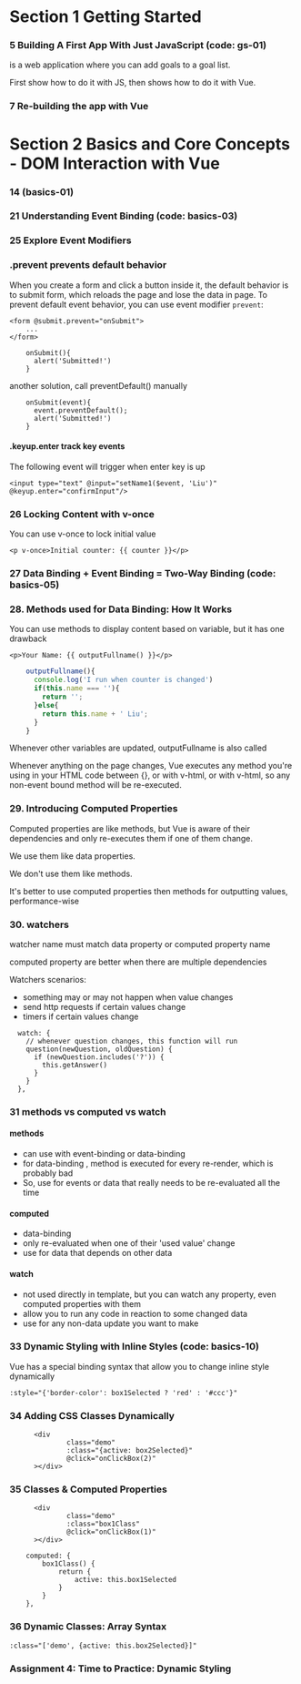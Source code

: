 # Section 1 Getting Started

### 5 Building A First App With Just JavaScript  (code:  gs-01)

is a web application where you can add goals to a goal list.

First show how to do it with JS, then shows how to do it with Vue.

### 7 Re-building the app with Vue

# Section 2 Basics and Core Concepts - DOM Interaction with Vue

### 14 (basics-01)

### 21 Understanding Event Binding (code: basics-03)

### 25 Explore Event Modifiers

### .prevent prevents default behavior

When you create a form and click a button inside it, the default behavior is to submit form, which reloads the page and lose the data in page. To prevent default event behavior, you can use event modifier `prevent`:

```
<form @submit.prevent="onSubmit">
	...
</form>
```

```
    onSubmit(){
      alert('Submitted!')
    }
```



another solution, call preventDefault() manually

```
    onSubmit(event){
      event.preventDefault();
      alert('Submitted!')
    }
```

#### .keyup.enter track key events

The following event will trigger when enter key is up

```
<input type="text" @input="setName1($event, 'Liu')" @keyup.enter="confirmInput"/>
```

### 26 Locking Content with v-once

You can use v-once to lock initial value

```
<p v-once>Initial counter: {{ counter }}</p>
```

### 27 Data Binding + Event Binding = Two-Way Binding (code: basics-05)

### 28. Methods used for Data Binding: How It Works

You can use methods to display content based on variable, but it has one drawback

```
<p>Your Name: {{ outputFullname() }}</p>
```

```js
    outputFullname(){
      console.log('I run when counter is changed')
      if(this.name === ''){
        return '';
      }else{
        return this.name + ' Liu';
      }
    }
```

Whenever other variables are updated, outputFullname is also called

Whenever anything on the page changes, Vue executes any method you're using in your HTML code between {}, or with v-html, or with v-html, so any non-event bound method will be re-executed.

### 29. Introducing Computed Properties

Computed properties are like methods, but Vue is aware of their dependencies and only re-executes them if one of them change. 

We use them like data properties.

We don't use them like methods.

It's better to use computed properties then methods for outputting values, performance-wise

### 30. watchers

watcher name must match data property or computed property name

computed property are better when there are multiple dependencies

Watchers scenarios:

- something may or may not happen when value changes
- send http requests if certain values change
- timers if certain values change

```
  watch: {
    // whenever question changes, this function will run
    question(newQuestion, oldQuestion) {
      if (newQuestion.includes('?')) {
        this.getAnswer()
      }
    }
  },
```



### 31 methods vs computed vs watch

#### methods

- can use with event-binding or data-binding
- for data-binding , method is executed for every re-render, which is probably bad
- So, use for events or data that really needs to be re-evaluated all the time

#### computed

- data-binding
- only re-evaluated when one of their 'used value' change
- use for data that depends on other data

#### watch

- not used directly in template, but you can watch any property, even computed properties with them
- allow you to run any code in reaction to some changed data
- use for any non-data update you want to make

### 33 Dynamic Styling with Inline Styles (code: basics-10)

Vue has a special binding syntax that allow you to change inline style dynamically

```
:style="{'border-color': box1Selected ? 'red' : '#ccc'}"
```

### 34  Adding CSS Classes Dynamically

```
      <div
              class="demo"
              :class="{active: box2Selected}"
              @click="onClickBox(2)"
      ></div>
```

### 35 Classes & Computed Properties

```
      <div
              class="demo"
              :class="box1Class"
              @click="onClickBox(1)"
      ></div>
```

```
    computed: {
        box1Class() {
            return {
                active: this.box1Selected
            }
        }
    },
```

### 36 Dynamic Classes: Array Syntax

```
:class="['demo', {active: this.box2Selected}]"
```

### Assignment 4: Time to Practice: Dynamic Styling



